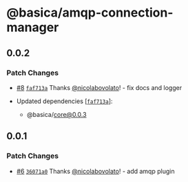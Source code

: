 # @basica/amqp-connection-manager

## 0.0.2

### Patch Changes

- [#8](https://github.com/nicolabovolato/basica/pull/8) [`faf713a`](https://github.com/nicolabovolato/basica/commit/faf713aa3a687e3dd046154e317992568942d139) Thanks [@nicolabovolato](https://github.com/nicolabovolato)! - fix docs and logger

- Updated dependencies [[`faf713a`](https://github.com/nicolabovolato/basica/commit/faf713aa3a687e3dd046154e317992568942d139)]:
  - @basica/core@0.0.3

## 0.0.1

### Patch Changes

- [#6](https://github.com/nicolabovolato/basica/pull/6) [`36071a0`](https://github.com/nicolabovolato/basica/commit/36071a082275f1b66c502b817cae901c52ed4513) Thanks [@nicolabovolato](https://github.com/nicolabovolato)! - add amqp plugin
